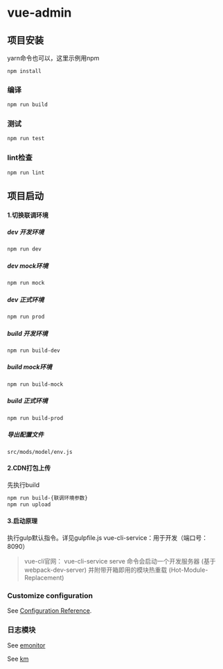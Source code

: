 # vue-admin

## 项目安装

yarn命令也可以，这里示例用npm

```
npm install
```

### 编译

```bash
npm run build
```

### 测试

```bash
npm run test
```

### lint检查
```bash
npm run lint
```
## 项目启动

#### 1.切换联调环境


##### dev 开发环境
```bash
npm run dev
```

##### dev mock环境
```bash
npm run mock
```

##### dev 正式环境
```bash
npm run prod
```


##### build 开发环境
```bash
npm run build-dev
```

##### build mock环境
```bash
npm run build-mock
```

##### build 正式环境
```bash
npm run build-prod
```

##### 导出配置文件
```
src/mods/model/env.js
```


#### 2.CDN打包上传

先执行build

```bash
npm run build-{联调环境参数}
npm run upload
```

#### 3.启动原理
执行gulp默认指令。详见gulpfile.js
vue-cli-service：用于开发（端口号：8090）
> vue-cli官网：
vue-cli-service serve 命令会启动一个开发服务器 (基于 webpack-dev-server) 并附带开箱即用的模块热重载 (Hot-Module-Replacement)

### Customize configuration
See [Configuration Reference](https://cli.vuejs.org/config/).


### 日志模块

See [emonitor](https://git.code.oa.com/news/emonitor)

See [km](http://km.oa.com/group/35420/articles/show/400177)
